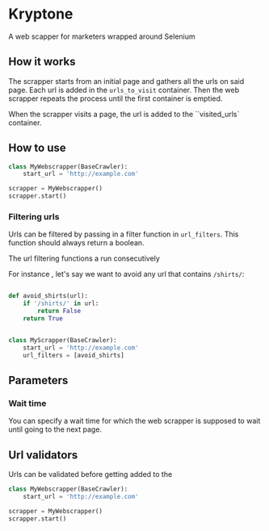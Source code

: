 # Kryptone

A web scapper for marketers wrapped around Selenium

## How it works

The scrapper starts from an initial page and gathers all the urls on said page. Each url is added in the `urls_to_visit` container. Then the web scrapper repeats the process until the first container is emptied.

When the scrapper visits a page, the url is added to the ``visited_urls` container.

## How to use

```python
class MyWebscrapper(BaseCrawler):
    start_url = 'http://example.com'

scrapper = MyWebscrapper()
scrapper.start()
```

### Filtering urls

Urls can be filtered by passing in a filter function in `url_filters`. This function should always return a boolean.

The url filtering functions a run consecutively 

For instance , let's say we want to avoid any url that contains `/shirts/`:

```python

def avoid_shirts(url):
    if '/shirts/' in url:
        return False
    return True


class MyScrapper(BaseCrawler):
    start_url = 'http://example.com'
    url_filters = [avoid_shirts]
```

## Parameters

### Wait time

You can specify a wait time for which the web scrapper is supposed to wait until going to the next page.


## Url validators

Urls can be validated before getting added to the 

```python
class MyWebscrapper(BaseCrawler):
    start_url = 'http://example.com'

scrapper = MyWebscrapper()
scrapper.start()
```
